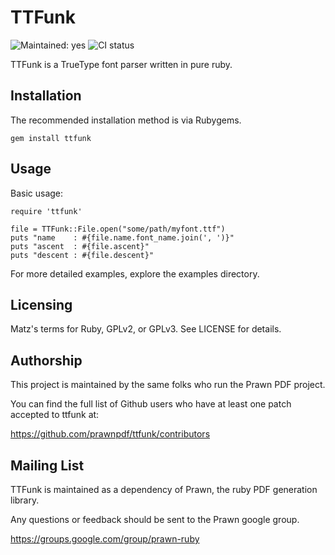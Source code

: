 # TTFunk

![Maintained: yes](https://img.shields.io/badge/maintained-yes-brightgreen.svg)
![CI status](https://github.com/prawnpdf/ttfunk/workflows/CI/badge.svg)

TTFunk is a TrueType font parser written in pure ruby.

## Installation

The recommended installation method is via Rubygems.

    gem install ttfunk

## Usage

Basic usage:

    require 'ttfunk'

    file = TTFunk::File.open("some/path/myfont.ttf")
    puts "name    : #{file.name.font_name.join(', ')}"
    puts "ascent  : #{file.ascent}"
    puts "descent : #{file.descent}"

For more detailed examples, explore the examples directory.

## Licensing

Matz's terms for Ruby, GPLv2, or GPLv3. See LICENSE for details.

##  Authorship

This project is maintained by the same folks who run the Prawn PDF project.

You can find the full list of Github users who have at least one patch accepted
to ttfunk at:

  https://github.com/prawnpdf/ttfunk/contributors

## Mailing List

TTFunk is maintained as a dependency of Prawn, the ruby PDF generation library.

Any questions or feedback should be sent to the Prawn google group.

https://groups.google.com/group/prawn-ruby
